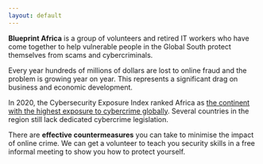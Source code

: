 ```yaml
---
layout: default
---
```


**Blueprint Africa** is a group of volunteers and retired IT workers who have come together to help vulnerable people in the Global South protect themselves from scams and cybercriminals.

Every year hundreds of millions of dollars are lost to online fraud and the problem is growing year on year. This represents a significant drag on business and economic development. 

In 2020, the Cybersecurity Exposure Index ranked Africa as [the continent with the highest exposure to cybercrime globally](https://passwordmanagers.co/cybersecurity-exposure-index/#global). Several countries in the region still lack dedicated cybercrime legislation. 

There are **effective countermeasures** you can take to minimise the impact of online crime. We can get a volunteer to teach you security skills in a free informal meeting to show you how to protect yourself.
